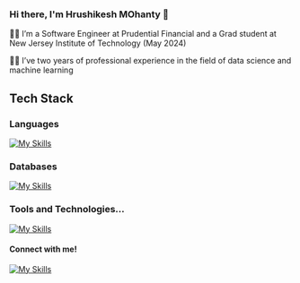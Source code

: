 ### Hi there, I'm Hrushikesh MOhanty 👋


👩‍🎓 I’m a Software Engineer at Prudential Financial and a Grad student at New Jersey Institute of Technology (May 2024)

👩‍💻 I’ve two years of professional experience in the field of data science and machine learning

## Tech Stack

### Languages
[![My Skills](https://skillicons.dev/icons?i=py,js,cs,html,css)]()

### Databases
[![My Skills](https://skillicons.dev/icons?i=mysql,mongodb,vscode)]()

### Tools and Technologies...
[![My Skills](https://skillicons.dev/icons?i=git,jira,docker,flask,heroku,postman)]()


#### Connect with me!
[![My Skills](https://skillicons.dev/icons?i=linkedin)](https://www.linkedin.com/in/hrushikeshmohanty/)

<!--
**kakarot98/kakarot98** is a ✨ _special_ ✨ repository because its `README.md` (this file) appears on your GitHub profile.

Here are some ideas to get you started:

- 🔭 I’m currently working on ...
- 🌱 I’m currently learning ...
- 👯 I’m looking to collaborate on ...
- 🤔 I’m looking for help with ...
- 💬 Ask me about ...
- 📫 How to reach me: ...
- 😄 Pronouns: ...
- ⚡ Fun fact: ...
-->

